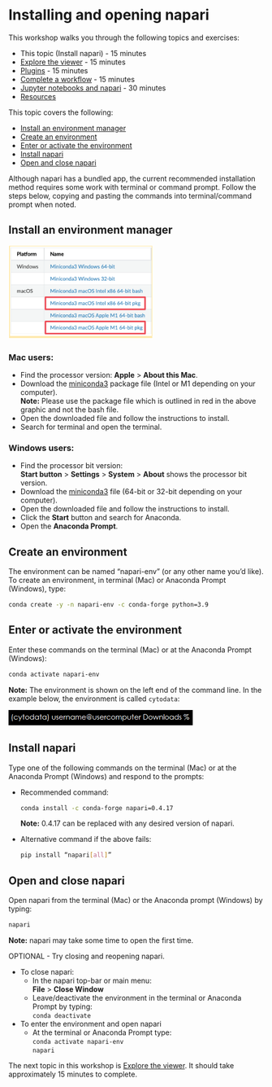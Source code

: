 # Installing and opening napari

This workshop walks you through the following topics and exercises: 

* This topic (Install napari) - 15 minutes
* [Explore the viewer](intro-to-napari-workshop-guide-2-explore-the-viewer.md) - 15 minutes
* [Plugins](intro-to-napari-workshop-guide-3-plugins.md) - 15 minutes
* [Complete a workflow](intro-to-napari-workshop-guide-4-complete-a-workflow.md) - 15 minutes
* [Jupyter notebooks and napari](intro-to-napari-workshop-guide-5-jupyter-notebooks-and-jupyter-lab.md) - 30 minutes
* [Resources](intro-to-napari-workshop-guide-6-resources.md)

This topic covers the following:

* [Install an environment manager](#install-an-environment-manager)
* [Create an environment](#create-an-environment)
* [Enter or activate the environment](#enter-or-activate-the-environment)
* [Install napari](#install-napari)
* [Open and close napari](#open-and-close-napari)

Although napari has a bundled app, the current recommended installation method requires some work with terminal or command prompt. Follow the steps below, copying and pasting the commands into terminal/command prompt when noted.

## Install an environment manager

![miniconda versions](resources/miniconda-versions.png)  

### Mac users: 
- Find the processor version: **Apple** > **About this Mac**.  
- Download the [miniconda3](https://docs.conda.io/en/latest/miniconda.html) package file (Intel or M1 depending on your computer).   
**Note:** Please use the package file which is outlined in red in the above graphic and not the bash file.  
- Open the downloaded file and follow the instructions to install.
- Search for terminal and open the terminal.   

### Windows users:
- Find the processor bit version:  
**Start button** > **Settings** > **System** > **About** shows the processor bit version.
- Download the [miniconda3](https://docs.conda.io/en/latest/miniconda.html) file (64-bit or 32-bit depending on your computer). 
- Open the downloaded file and follow the  instructions to install.
- Click the **Start** button and search for Anaconda.
- Open the **Anaconda Prompt**.

## Create an environment 
The environment can be named “napari-env” (or any other name you’d like). To create an environment, in terminal (Mac) or Anaconda Prompt (Windows), type: 

```bash
conda create -y -n napari-env -c conda-forge python=3.9
```

## Enter or activate the environment 

Enter these commands on the terminal (Mac) or at the Anaconda Prompt (Windows): 

```bash
conda activate napari-env
```

**Note:** The environment is shown on the left end of the command line. In the example below, the environment is called `cytodata`:  

![cytodata-image](resources/environment-prompt.png)  

## Install napari 
Type one of the following commands on the terminal (Mac) or at the Anaconda Prompt (Windows) and respond to the prompts:  

* Recommended command: 

  ```bash
  conda install -c conda-forge napari=0.4.17
  ```

   **Note:** 0.4.17 can be replaced with any desired version of napari.

* Alternative command if the above fails:
    ```bash
  pip install “napari[all]”
    ```

## Open and close napari  
Open napari from the terminal (Mac) or the Anaconda prompt (Windows) by typing: 

```bash
napari
```

**Note:** napari may take some time to open the first time.

OPTIONAL - Try closing and reopening napari.
* To close napari:
    - In the napari top-bar or main menu:   
    **File** > **Close Window**
    - Leave/deactivate the environment in the terminal or Anaconda Prompt by typing:  
    ```conda deactivate ```
* To enter the environment and open napari  
    - At the terminal or Anaconda Prompt type:  
    ```conda activate napari-env```  
    ```napari```

The next topic in this workshop is [Explore the viewer](intro-to-napari-workshop-guide-2-explore-the-viewer.md).  It should take approximately 15 minutes to complete. 